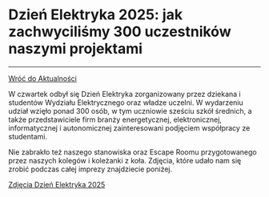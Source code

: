 # Dzień Elektryka 2025: jak zachwyciliśmy 300 uczestników naszymi projektami
---

[Wróć do Aktualności](../news.html)

W czwartek odbył się Dzień Elektryka zorganizowany przez dziekana i studentów Wydziału Elektrycznego oraz władze uczelni. W wydarzeniu udział wzięło ponad 300 osób, w tym uczniowie sześciu szkół średnich, a także przedstawiciele firm branży energetycznej, elektronicznej, informatycznej i autonomicznej zainteresowani podjęciem współpracy ze studentami.

Nie zabrakło też naszego stanowiska oraz Escape Roomu przygotowanego przez naszych kolegów i koleżanki z koła. Zdjęcia, które udało nam się zrobić podczas całej imprezy znajdziecie poniżej.

[Zdjęcia Dzień Elektryka 2025]()